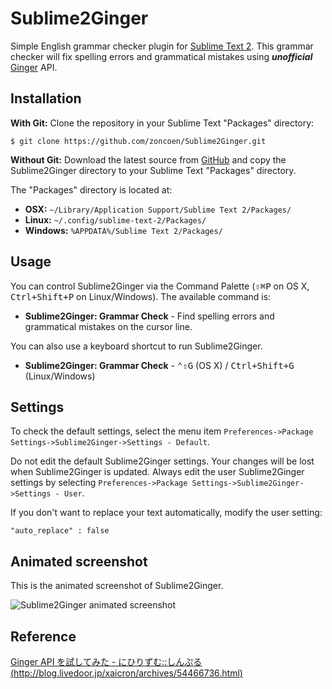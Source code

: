 Sublime2Ginger
==========
Simple English grammar checker plugin for [Sublime Text 2](http://www.sublimetext.com/2).
This grammar checker will fix spelling errors and grammatical mistakes using ***unofficial*** [Ginger](http://www.getginger.jp/) API.

Installation
----------
**With Git:** Clone the repository in your Sublime Text "Packages" directory:
```
$ git clone https://github.com/zoncoen/Sublime2Ginger.git
```
**Without Git:** Download the latest source from [GitHub](https://github.com/zoncoen/Sublime2Ginger) and copy the Sublime2Ginger directory to your Sublime Text "Packages" directory.

The "Packages" directory is located at:

- **OSX:** ```~/Library/Application Support/Sublime Text 2/Packages/```
- **Linux:** ```~/.config/sublime-text-2/Packages/```
- **Windows:** ```%APPDATA%/Sublime Text 2/Packages/```

Usage
----------
You can control Sublime2Ginger via the Command Palette (<kbd>⇧⌘P</kbd>  on OS X, <kbd>Ctrl+Shift+P</kbd> on Linux/Windows).
The available command is:

- **Sublime2Ginger: Grammar Check** - Find spelling errors and grammatical mistakes on the cursor line.

You can also use a keyboard shortcut to run Sublime2Ginger.

- **Sublime2Ginger: Grammar Check** - <kbd>⌃⇧G</kbd> (OS X) / <kbd>Ctrl+Shift+G</kbd> (Linux/Windows)

Settings
----------
To check the default settings, select the menu item `Preferences->Package Settings->Sublime2Ginger->Settings - Default`.

Do not edit the default Sublime2Ginger settings. Your changes will be lost when Sublime2Ginger is updated. Always edit the user Sublime2Ginger settings by selecting `Preferences->Package Settings->Sublime2Ginger->Settings - User`.

If you don't want to replace your text automatically, modify the user setting:
```
"auto_replace" : false
```

Animated screenshot
----------
This is the animated screenshot of Sublime2Ginger.

![Sublime2Ginger animated screenshot](http://zoncoen.github.io/images/Sublime2Ginger-example.gif)

Reference
----------
[Ginger API を試してみた - にひりずむ::しんぷる (http://blog.livedoor.jp/xaicron/archives/54466736.html)](http://blog.livedoor.jp/xaicron/archives/54466736.html)
